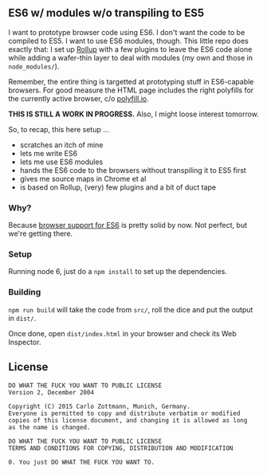 ## ES6 w/ modules w/o transpiling to ES5

I want to prototype browser code using ES6. I don't want the code to be compiled
to ES5. I want to use ES6 modules, though. This little repo does exactly that: I
set up [Rollup](http://rollupjs.org/) with a few plugins to leave the ES6 code
alone while adding a wafer-thin layer to deal with modules (my own and those in
`node_modules/`).

Remember, the entire thing is targetted at prototyping stuff in ES6-capable
browsers. For good measure the HTML page includes the right polyfills for the
currently active browser, c/o [polyfill.io](https://polyfill.io/v2/docs/).

**THIS IS STILL A WORK IN PROGRESS.** Also, I might loose interest tomorrow.

So, to recap, this here setup …

- scratches an itch of mine
- lets me write ES6
- lets me use ES6 modules
- hands the ES6 code to the browsers without transpiling it to ES5 first
- gives me source maps in Chrome et al
- is based on Rollup, (very) few plugins and a bit of duct tape


### Why?

Because [browser support for ES6](http://kangax.github.io/compat-table/es6/)
is pretty solid by now.  Not perfect, but we're getting there.


### Setup

Running node 6, just do a `npm install` to set up the dependencies.


### Building

`npm run build` will take the code from `src/`, roll the dice and put the
output in `dist/`.

Once done, open `dist/index.html` in your browser and check its Web
Inspector.


## License

    DO WHAT THE FUCK YOU WANT TO PUBLIC LICENSE
    Version 2, December 2004

    Copyright (C) 2015 Carlo Zottmann, Munich, Germany.
    Everyone is permitted to copy and distribute verbatim or modified
    copies of this license document, and changing it is allowed as long
    as the name is changed.

    DO WHAT THE FUCK YOU WANT TO PUBLIC LICENSE
    TERMS AND CONDITIONS FOR COPYING, DISTRIBUTION AND MODIFICATION

    0. You just DO WHAT THE FUCK YOU WANT TO.
